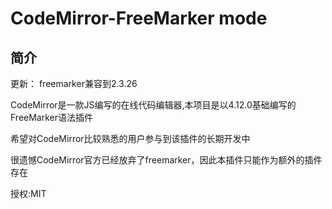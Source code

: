 # CodeMirror-FreeMarker mode

## 简介

更新：
freemarker兼容到2.3.26

CodeMirror是一款JS编写的在线代码编辑器,本项目是以4.12.0基础编写的FreeMarker语法插件

希望对CodeMirror比较熟悉的用户参与到该插件的长期开发中

很遗憾CodeMirror官方已经放弃了freemarker，因此本插件只能作为额外的插件存在

授权:MIT